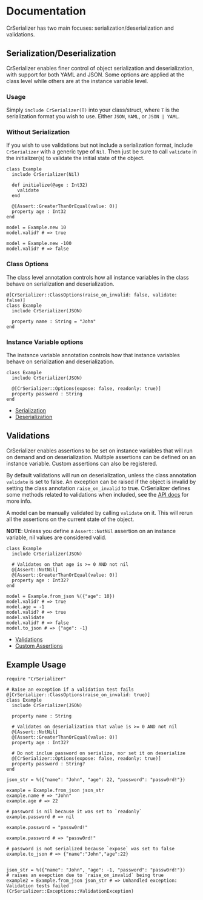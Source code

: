 # Documentation

CrSerializer has two main focuses:  serialization/deserialization and validations.

## Serialization/Deserialization

CrSerializer enables finer control of object serialization and deserialization, with support for  both YAML and JSON.  Some options are applied at the class level while others are at the instance variable level.

### Usage

Simply  `include CrSerializer(T)` into your class/struct, where `T` is the serialization format you wish to use.  Either `JSON`, `YAML`, or `JSON | YAML`.

### Without Serialization

If you wish to use validations but not include a serialization format, include `CrSerializer` with a generic type of `Nil`.  Then just be sure to call `validate` in the initializer(s) to validate the initial state of the object.

```crystal
class Example
  include CrSerializer(Nil)
    
  def initialize(@age : Int32)
    validate
  end

  @[Assert::GreaterThanOrEqual(value: 0)]
  property age : Int32
end

model = Example.new 10
model.valid? # => true

model = Example.new -100
model.valid? # => false
```

### Class Options

The class level annotation controls how all instance variables in the class behave on serialization and deserialization. 

```crystal
@[CrSerializer::ClassOptions(raise_on_invalid: false, validate: false)]
class Example
  include CrSerializer(JSON)

  property name : String = "John"
end
```

### Instance Variable options

The instance variable annotation controls how that instance variables behave on serialization and deserialization. 

```crystal
class Example
  include CrSerializer(JSON)

  @[CrSerializer::Options(expose: false, readonly: true)]
  property password : String
end
```
* [Serialization](./serialization.md) 
* [Deserialization](./deserialization.md) 

## Validations

CrSerializer enables assertions to be set on instance variables that will run on demand and on deserialization.  Multiple assertions can be defined on an instance variable.  Custom assertions can also be registered. 

By default validations will run on deserialization, unless the class annotation `validate` is set to false.  An exception can be raised if the object is invalid by setting the class annotation `raise_on_invalid` to true.  CrSerializer defines some methods related to validations when included, see the  [API docs](https://blacksmoke16.github.io/CrSerializer/CrSerializer/Validator.html) for more info.

A model can be manually validated by calling `validate` on it.  This will rerun all the assertions on the current state of the object.

**NOTE**:  Unless you define a `Assert::NotNil` assertion on an instance variable, nil values are considered valid.

```crystal
class Example
  include CrSerializer(JSON)

  # Validates on that age is >= 0 AND not nil
  @[Assert::NotNil] 
  @[Assert::GreaterThanOrEqual(value: 0)] 
  property age : Int32?
end

model = Example.from_json %({"age": 10})
model.valid? # => true
model.age = -1
model.valid? # => true
model.validate
model.valid? # => false
model.to_json # => {"age": -1}
```
- [Validations](./validations.md)
- [Custom Assertions](./custom_assertions.md)

## Example Usage

```crystal
require "CrSerializer"

# Raise an exception if a validation test fails
@[CrSerializer::ClassOptions(raise_on_invalid: true)]
class Example
  include CrSerializer(JSON)

  property name : String
  
  # Validates on deserialization that value is >= 0 AND not nil
  @[Assert::NotNil] 
  @[Assert::GreaterThanOrEqual(value: 0)] 
  property age : Int32?
  
  # Do not inclue password on serialize, nor set it on deserialize
  @[CrSerializer::Options(expose: false, readonly: true)]
  property password : String?
end

json_str = %({"name": "John", "age": 22, "password": "passw0rd!"})

example = Example.from_json json_str
example.name # => "John"
example.age # => 22

# password is nil because it was set to `readonly`
example.password # => nil

example.password = "passw0rd!"

example.password # => "passw0rd!"

# password is not serialized because `expose` was set to false
example.to_json # => {"name":"John","age":22}


json_str = %({"name": "John", "age": -1, "password": "passw0rd!"})
# raises an exepction due to `raise_on_invalid` being true
example2 = Example.from_json json_str # => Unhandled exception: Validation tests failed (CrSerializer::Exceptions::ValidationException)
```
